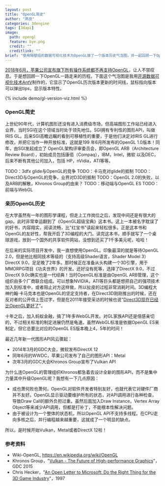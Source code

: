```yaml
---
layout: post
title: "OpenGL简史"
author: "燕良"
categories: 3dengine
tags: [3dapi]
image:
  path: opengl
  feature: bye.png
  credit: ""
  creditlink: ""
brief: "使用隔壁组的数据可视化技术为OpenGL做了一个版本历史气泡图，并一起回顾一下OpenGL一路走来的历程，分享一下我与OpenGL的故事。"
---
```


[2018年6月，苹果公司宣布旗下所有操作系统都不再支持OpenGL](https://www.anandtech.com/show/12894/apple-deprecates-opengl-across-all-oses)，让人不禁叹息。于是想回顾一下OpenGL一路走来的历程。下面这个气泡图是我用[开源数据可视化技术AntV](https://antv.alipay.com)制作的，它显示了OpenGL历次版本更新的时间线，鼠标指向版本可以弹出tips，显示版本特性。

{% include demo/gl-version-viz.html %}

### OpenGL简史

上世纪90年代，计算机图形还没有进入消费级市场，但高端图形工作站已经进入业界，当时SGI在这个领域当时处于领先地位。SGI拥有专利性的图形API，叫做IRIS GL。后来SGI高瞻远瞩的看到可移植性的重要，于是他们决定对IRIS GL进行修改，并把它当作一种开放标准，这就是199 年6月所发布的OpenGL 1.0版本！同年，由SGI发起成立了 OpenGL架构评审委员会，即OpenGL ARB（Architecture Review Board），初始成员包括康佰（Compaq），IBM，Intel，微软 以及DEC，后来不断有其他公司加入，包括 HP，nVidia，ATI等等。

TODO：3dfx glide与OpenGL的竞争
TODO：卡马克对glide的抵制
TODO：Direct3D与OpenGL的竞争，业界对D3D的抵制
TODO：OpenGL 2.0的失败，以及ARB的解散，Khronos Group的由来？
TODO：移动端与OpenGL ES
TODO：前端与WebGL



### 亲历OpenGL历史

在大学虽然有一年的图形学课程，但走上工作岗位之后，发现中间还是有很大的gap。此时非常幸运翻到了《OpenGL超级宝典》这本书。这上一本被名字耽误了的好书，内容翔实，阅读流畅，比"红宝书"读起来轻松很多。正是这本书和OpenGL的友好性，帮我开启了3D编程的大门。读完这本书，顺手就写了一个桌球游戏，放到一个国外的共享软件网站，没想到还买了1千多美元呢，哈哈！

在后来的实际项目开发中，我一直想使用OpenGL。印象最深的就是等待OpenGL 2.0，但是他比相同技术等级的（支持高级Shader语言，Shader Model 3）DirectX 9.0，足足晚了2年多。那时候正在准备从头构建一个3D引擎，用于MMORPG项目《功夫世界》的开发。还好没有死等，选择了DirectX 9.0，不过DirectX 9.0c确实也是一代经典！当时OpenGL标准是由OpenGL ARB管理，这个组织由多个厂商联合组成。可以想象NVIDIA，ATI等巨头都是想把自己的强项技术加入到标准中，或者阻止对方这样做，所以扯皮的过程非常消耗时间。3D编程大神约翰·卡马克本也是OpenGL的坚定支持者，在Direct3D刚刚推出的时候，还在反对者的公开信上签过字，但是在2011年接受采访的时候也说"[Direct3D现在已经比OpenGL更好了](https://www.tomshardware.com/news/john-Carmack-DirectX-OpenGL-API-Doom,12372.html)"。


十年之后，加入蚂蚁金融，搞了1年多WebGL开发。对GL家族API还是倍感亲切的，不过相关标准的制定进展仍然是龟速。虽然WebGL标准是依据OpenGL ES来制定，但它总要比对应的OpenGL ES版本晚上4，5年的时间！

最近几年新一代图形API风云骤起：

* 2014年3月的GDC大会，微软发布DirectX 12
* 同年6月的WWDC，苹果公司发布了自己的图形API：Metal
* 次年3月的GDC大会Khronos Group宣布了Vulkan API

为什么连OpenGL的管理组织Khronos都急着去设计全新的图形API，而不是集中力量其中升级OpenGL呢？我想有一下几点原因：

* 成也萧何败也萧何，OpenGL对软件开发者特别友好，也就代表它对硬件厂商并不友好。OpenGL显示驱动要维护所有的状态，对API调用进行各种检查，导致Draw Call的额外负担过重。虽然后面加入Draw Instance，Vertex Array Object等来减少API调用，但都是打补丁，不能根本性解决问题。
* 由于被设计为一个整体的状态机，所以OpenGL API不支持多线程。在CPU走向多核之后，并行编程越来越重要，这就成了一个明显的缺点。

所以，是时候开始Vulkan，Metal或者DirectX 12啦！


### 参考资料

* Wiki-OpenGL, https://en.wikipedia.org/wiki/OpenGL
* Khronos Group，"[Vulkan - The Future of High-performance Graphics](https://youtu.be/QF7gENO6CI8)"，GDC 2015
* Chris Hecker，"[An Open Letter to Microsoft: Do the Right Thing for the 3D Game Industry](http://chrishecker.com/images/3/33/Gdmogl.pdf)"，1997


